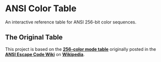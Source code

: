 # ANSI Color Table

An interactive reference table for ANSI 256-bit color sequences.

## The Original Table

This project is based on the __[256-color mode table](https://en.wikipedia.org/wiki/ANSI_escape_code#:~:text=Select%20background%20color-,256%2Dcolor,-mode%20%E2%80%94%20foreground%3A%20ESC)__ originally posted in the __[ANSI Escape Code Wiki](https://en.wikipedia.org/w/index.php?title=ANSI_escape_code&oldid=1143439661)__ on __[Wikipedia](https://wikipedia.org/)__.
<!-- 
<iframe id="original-table"
    title="256-Color Table (Wikipedia)"
	name="original-table"
    width="100%" height="auto"
    src="https://en.wikipedia.org/wiki/User:RJoubert93/color-table">
</iframe>
/-->